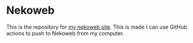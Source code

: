 # Nekoweb

This is the repository for [my nekoweb site](https://mossizprypjat.nekoweb.org/).
This is made I can use GitHub actions to push to Nekoweb from my computer.
